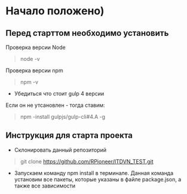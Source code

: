 # Начало положено)



## Перед старттом необходимо установить

Проверка версии Node

> node -v 

Проверка версии npm

> npm -v

* Убедиться что стоит gulp 4 версии

Если он не утсановлен - тогда ставим:

> npm -install gulpjs/gulp-cli#4.A -g

## Инструкция для старта проекта

* Склонировать данный репозиторий

> git clone https://github.com/RPioneer/ITDVN_TEST.git

* Запускаем команду npm install в терминале. Данная команда установим все пакеты, которые указаны в файле package.json, а также все зависимости

